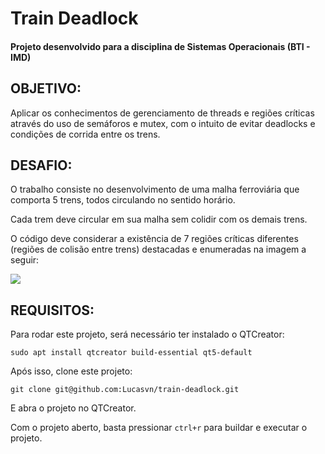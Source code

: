 # Train Deadlock

#### Projeto desenvolvido para a disciplina de Sistemas Operacionais (BTI - IMD)

## OBJETIVO:

Aplicar os conhecimentos de gerenciamento de threads e regiões críticas através do uso de semáforos e mutex, com o intuito de evitar deadlocks e condições de corrida entre os trens.

## DESAFIO:

O trabalho consiste no desenvolvimento de uma malha ferroviária que comporta 5 trens, todos circulando no sentido horário.

Cada trem deve circular em sua malha sem colidir com os demais trens.

O código deve considerar a existência de 7 regiões críticas
diferentes (regiões de colisão entre trens) destacadas e enumeradas na imagem a seguir:

![](https://i.imgur.com/2T5i1r1.png)

## REQUISITOS:

Para rodar este projeto, será necessário ter instalado o QTCreator:

```
sudo apt install qtcreator build-essential qt5-default
```

Após isso, clone este projeto:

```
git clone git@github.com:Lucasvn/train-deadlock.git
```

E abra o projeto no QTCreator.

Com o projeto aberto, basta pressionar `ctrl+r` para buildar e executar o projeto.
